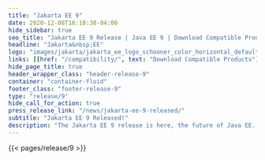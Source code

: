 ```yaml
---
title: "Jakarta EE 9"
date: 2020-12-08T16:10:38-04:00
hide_sidebar: true
seo_title: "Jakarta EE 9 Release | Java EE 9 | Download Compatible Products & Specifications"
headline: "Jakarta&nbsp;EE"
logo: "images/jakarta/jakarta_ee_logo_schooner_color_horizontal_default.png"
links: [[href: "/compatibility/", text: "Download Compatible Products"], [href: "/specifications/", text: "Specifications"]]
hide_page_title: true
header_wrapper_class: "header-release-9"
container: "container-fluid"
footer_class: "footer-release-9"
type: "release/9"
hide_call_for_action: true
press_release_link: "/news/jakarta-ee-9-released/"
subtitle: "Jakarta EE 9 Released!"
description: "The Jakarta EE 9 release is here, the future of Java EE. Download compatible products and see what’s new in the specifications."
---
```


{{< pages/release/9 >}}
